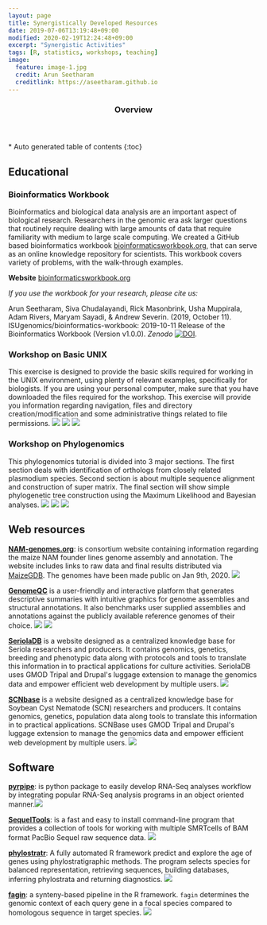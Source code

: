 ```yaml
---
layout: page
title: Synergistically Developed Resources  
date: 2019-07-06T13:19:48+09:00
modified: 2020-02-19T12:24:48+09:00
excerpt: "Synergistic Activities"
tags: [R, statistics, workshops, teaching]
image:
  feature: image-1.jpg
  credit: Arun Seetharam
  creditlink: https://aseetharam.github.io
---
```



<section id="table-of-contents" class="toc">
  <header>
    <h3>Overview</h3>
  </header>
<div id="drawer" markdown="1">
*  Auto generated table of contents
{:toc}
</div>
</section><!-- /#table-of-contents -->

## Educational

### Bioinformatics Workbook

Bioinformatics and biological data analysis are an important aspect of biological research. Researchers in the genomic era ask larger questions that routinely require dealing with large amounts of data that require familiarity with medium to large scale computing. We created a GitHub based bioinformatics workbook [bioinformaticsworkbook.org](https://bioinformaticsworkbook.org/), that can serve as an online knowledge repository for scientists. This workbook covers variety of problems, with the walk-through examples.

**Website** [bioinformaticsworkbook.org](https://bioinformaticsworkbook.org/)

_If you use the workbook for your research, please cite us:_

Arun Seetharam, Siva Chudalayandi, Rick Masonbrink, Usha Muppirala, Adam Rivers, Maryam Sayadi, & Andrew Severin. (2019, October 11). ISUgenomics/bioinformatics-workbook: 2019-10-11 Release of the Bioinformatics Workbook (Version v1.0.0). _Zenodo_ [![DOI](https://zenodo.org/badge/91881720.svg)](https://zenodo.org/badge/latestdoi/91881720).


### Workshop on Basic UNIX

This exercise is designed to provide the basic skills required for working in the UNIX environment, using plenty of relevant examples, specifically for biologists.  If you are using your personal computer, make sure that you have downloaded the files required for the workshop. This exercise will provide you information regarding navigation, files and directory creation/modification and some administrative things related to file permissions.
[<img src="https://img.shields.io/badge/-Slides-blue?labelColor=white&style=flat&logo=Microsoft-PowerPoint"/>](/publications/pdf/slides_workshop_as.pptx)
[<img src="https://img.shields.io/badge/-Exercises-blue?labelColor=white&style=flat&logo=Adobe-Acrobat-Reader"/>](/publications/pdf/UNIX_exercises_all.pdf)
[<img src="https://img.shields.io/badge/-Materials-blue?labelColor=black&style=flat&logo=github"/>](https://github.com/ISUgenomics/basic_UNIX_2015)

### Workshop on Phylogenomics

This phylogenomics tutorial is divided into 3 major sections. The first section deals with identification of
orthologs from closely related plasmodium species. Second section is about multiple sequence alignment
and construction of super matrix. The final section will show simple phylogenetic tree construction using
the Maximum Likelihood and Bayesian analyses.
[<img src="https://img.shields.io/badge/-Slides-blue?labelColor=white&style=flat&logo=Microsoft-PowerPoint"/>](/publications/pdf/)
[<img src="https://img.shields.io/badge/-Exercises-blue?labelColor=white&style=flat&logo=Adobe-Acrobat-Reader"/>](/publications/pdf/phylogenomics_workshop.pdf)
[<img src="https://img.shields.io/badge/-Materials-blue?labelColor=black&style=flat&logo=github"/>](https://github.com/ISUgenomics/basic_UNIX_2015)

## Web resources


**[NAM-genomes.org](https://nam-genomes.org/)**: is consortium website containing information regarding the maize NAM founder lines genome assembly and annotation. The website includes links to raw data and final results distributed via [MaizeGDB](https://maizegdb.org/NAM_project). The genomes have been made public on Jan 9th, 2020. [<img src="https://img.shields.io/badge/go_to-NAM_genomes-green?labelColor=black&style=flat"/>](https://nam-genomes.org)


**[GenomeQC](https://genomeqc.maizegdb.org/)** is a user-friendly and interactive platform that generates descriptive summaries with intuitive graphics for genome assemblies and structural annotations. It also benchmarks user supplied assemblies and annotations against the publicly available reference genomes of their choice.
[<img src="https://img.shields.io/badge/Try-GenomeQC-yellowgreen?labelColor=black&style=flat"/>](https://genomeqc.maizegdb.org/)
[<img src="https://img.shields.io/badge/-GitHub-black?style=flat&logo=github"/>](https://github.com/HuffordLab/GenomeQC)

**[SeriolaDB](https://www.serioladb.org/)** is a website designed as a centralized knowledge base for Seriola researchers and producers.  It contains genomics, genetics, breeding and phenotypic data along with protocols and tools to translate this information in to practical applications for culture activities.  SeriolaDB uses GMOD Tripal and Drupal's luggage extension to manage the genomics data and empower efficient web development by multiple users. [<img src="https://img.shields.io/badge/go_to-SeriolaDB-green?labelColor=black&style=flat"/>](https://www.serioladb.org/)

**[SCNbase](https://scnbase.org)** is a website designed as a centralized knowledge base for Soybean Cyst Nematode (SCN) researchers and producers.  It contains genomics, genetics, population data along tools to translate this information in to practical applications.  SCNBase uses GMOD Tripal and Drupal's luggage extension to manage the genomics data and empower efficient web development by multiple users. [<img src="https://img.shields.io/badge/go_to-SCNbase-green?labelColor=black&style=flat"/>](https://scnbase.org/)


## Software

**[pyrpipe](https://github.com/urmi-21/pyrpipe)**: is python package to easily develop RNA-Seq analyses workflow by integrating popular RNA-Seq analysis programs in an object oriented manner.[<img src="https://img.shields.io/badge/-GitHub-black?style=flat&logo=github"/>](https://github.com/urmi-21/pyrpipe)

**[SequelTools](https://github.com/ISUgenomics/SequelTools)**:  is a fast and easy to install command-line program that provides a collection of tools for working with multiple SMRTcells of BAM format PacBio Sequel raw sequence data. [<img src="https://img.shields.io/badge/-GitHub-black?style=flat&logo=github"/>](https://github.com/ISUgenomics/SequelTools)

**[phylostratr](https://github.com/arendsee/phylostratr)**: A fully automated R framework predict and explore the age of genes using phylostratigraphic methods. The program selects species for balanced representation, retrieving sequences, building databases, inferring phylostrata and returning diagnostics. [<img src="https://img.shields.io/badge/-GitHub-black?style=flat&logo=github"/>](https://github.com/arendsee/phylostratr)

**[fagin](https://github.com/arendsee/fagin)**: a synteny-based pipeline in the R framework. `fagin` determines the genomic context of each query gene in a focal species compared to homologous sequence in target species. [<img src="https://img.shields.io/badge/-GitHub-black?style=flat&logo=github"/>](https://github.com/arendsee/fagin)
